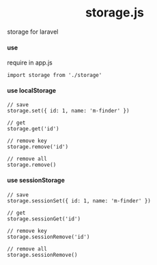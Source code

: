 # <center>storage.js</center>

storage for laravel

#### use
require in app.js

```javascrip
import storage from './storage'
```

#### use localStorage 
```javascrip
// save
storage.set({ id: 1, name: 'm-finder' })

// get
storage.get('id')

// remove key
storage.remove('id')

// remove all
storage.remove()
```


#### use sessionStorage
```javascrip
// save
storage.sessionSet({ id: 1, name: 'm-finder' })

// get
storage.sessionGet('id')

// remove key
storage.sessionRemove('id')

// remove all
storage.sessionRemove()
```
